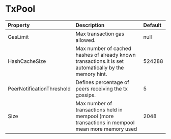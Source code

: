 # TxPool



| Property | Description | Default |
| :--- | :--- | :--- |
| GasLimit | Max transaction gas allowed. | null |
| HashCacheSize | Max number of cached hashes of already known transactions.It is set automatically by the memory hint. | 524288 |
| PeerNotificationThreshold | Defines percentage of peers receiving the tx gossips. | 5 |
| Size | Max number of transactions held in mempool (more transactions in mempool mean more memory used | 2048 |
